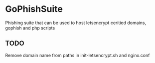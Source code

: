 # GoPhishSuite

Phishing suite that can be used to host letsencrypt ceritied domains, gophish and php scripts

## TODO

Remove domain name from paths in init-letsencrypt.sh and nginx.conf